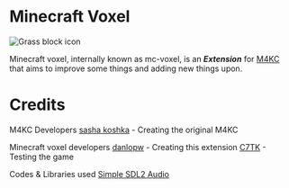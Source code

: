 # Minecraft Voxel

![Grass block icon](icons/icon.png)

Minecraft voxel, internally known as mc-voxel, is an ***Extension*** for [M4KC](https://github.com/sashakoshka/m4kc) that aims to improve some things and
adding new things upon.


# Credits

M4KC Developers
[sasha koshka](github.com/sashakoshka) - Creating the original M4KC

Minecraft voxel developers
[danlopw](github.com/danlopw) - Creating this extension
[C7TK](github.com/c7tk) - Testing the game

Codes & Libraries used
[Simple SDL2 Audio](https://github.com/jakebesworth/simple-sdl2-audio) 





